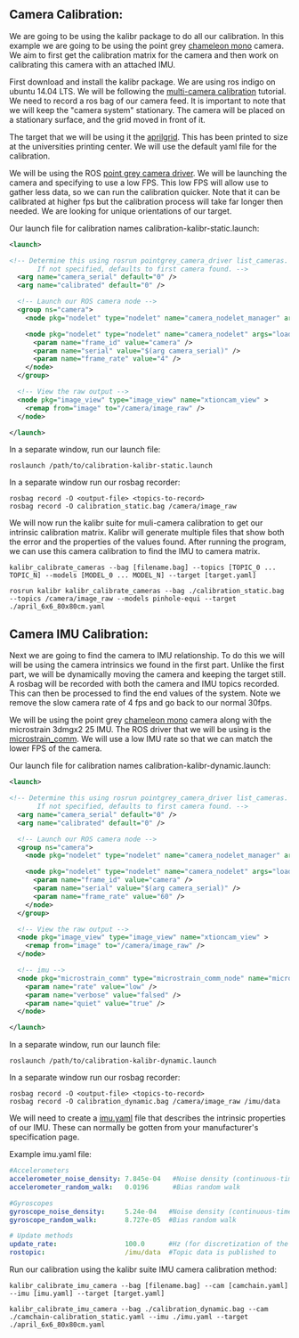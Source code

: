 ## Camera Calibration:

We are going to be using the kalibr package to do all our calibration. In this example we are going to be using the point grey [chameleon mono](https://www.ptgrey.com/chameleon-13-mp-mono-usb-2-sony-icx445-camera) camera. We aim to first get the calibration matrix for the camera and then work on calibrating this camera with an attached IMU.

First download and install the kalibr package. We are using ros indigo on ubuntu 14.04 LTS. We will be following the [multi-camera calibration](https://github.com/udrg/kalibr/wiki/multiple-camera-calibration) tutorial. We need to record a ros bag of our camera feed. It is important to note that we will keep the "camera system" stationary. The camera will be placed on a stationary surface, and the grid moved in front of it.

The target that we will be using it the [aprilgrid](https://github.com/udrg/kalibr/wiki/calibration-targets#a-aprilgrid). This has been printed to size at the universities printing center. We will use the default yaml file for the calibration.

We will be using the ROS [point grey camera driver](https://github.com/udrg/pointgrey_camera_driver). We will be launching the camera and specifying to use a low FPS. This low FPS will allow use to gather less data, so we can run the calibration quicker. Note that it can be calibrated at higher fps but the calibration process will take far longer then needed. We are looking for unique orientations of our target.

Our launch file for calibration names calibration-kalibr-static.launch:
```xml
<launch>

<!-- Determine this using rosrun pointgrey_camera_driver list_cameras.
       If not specified, defaults to first camera found. -->
  <arg name="camera_serial" default="0" />
  <arg name="calibrated" default="0" />

  <!-- Launch our ROS camera node -->
  <group ns="camera">
    <node pkg="nodelet" type="nodelet" name="camera_nodelet_manager" args="manager" />

    <node pkg="nodelet" type="nodelet" name="camera_nodelet" args="load pointgrey_camera_driver/PointGreyCameraNodelet camera_nodelet_manager" >
      <param name="frame_id" value="camera" />
      <param name="serial" value="$(arg camera_serial)" />
      <param name="frame_rate" value="4" />
    </node>
  </group>

  <!-- View the raw output -->
  <node pkg="image_view" type="image_view" name="xtioncam_view" >
    <remap from="image" to="/camera/image_raw" />
  </node>

</launch>
```

In a separate window, run our launch file:
```
roslaunch /path/to/calibration-kalibr-static.launch
```

In a separate window run our rosbag recorder:
```
rosbag record -O <output-file> <topics-to-record>
rosbag record -O calibration_static.bag /camera/image_raw
```


We will now run the kalibr suite for muli-camera calibration to get our intrinsic calibration matrix. Kalibr will generate multiple files that show both the error and the properties of the values found. After running the program, we can use this camera calibration to find the IMU to camera matrix.


```
kalibr_calibrate_cameras --bag [filename.bag] --topics [TOPIC_0 ... TOPIC_N] --models [MODEL_0 ... MODEL_N] --target [target.yaml]

rosrun kalibr kalibr_calibrate_cameras --bag ./calibration_static.bag --topics /camera/image_raw --models pinhole-equi --target ./april_6x6_80x80cm.yaml
```


## Camera IMU Calibration:

Next we are going to find the camera to IMU relationship. To do this we will will be using the camera intrinsics we found in the first part. Unlike the first part, we will be dynamically moving the camera and keeping the target still. A rosbag will be recorded with both the camera and IMU topics recorded. This can then be processed to find the end values of the system. Note we remove the slow camera rate of 4 fps and go back to our normal 30fps.

We will be using the point grey [chameleon mono](https://www.ptgrey.com/chameleon-13-mp-mono-usb-2-sony-icx445-camera) camera along with the microstrain 3dmgx2 25 IMU. The ROS driver that we will be using is the [microstrain_comm](https://github.com/udrg/microstrain_comm). We will use a low IMU rate so that we can match the lower FPS of the camera.


Our launch file for calibration names calibration-kalibr-dynamic.launch:
```xml
<launch>

<!-- Determine this using rosrun pointgrey_camera_driver list_cameras.
       If not specified, defaults to first camera found. -->
  <arg name="camera_serial" default="0" />
  <arg name="calibrated" default="0" />

  <!-- Launch our ROS camera node -->
  <group ns="camera">
    <node pkg="nodelet" type="nodelet" name="camera_nodelet_manager" args="manager" />

    <node pkg="nodelet" type="nodelet" name="camera_nodelet" args="load pointgrey_camera_driver/PointGreyCameraNodelet camera_nodelet_manager" >
      <param name="frame_id" value="camera" />
      <param name="serial" value="$(arg camera_serial)" />
      <param name="frame_rate" value="60" />
    </node>
  </group>

  <!-- View the raw output -->
  <node pkg="image_view" type="image_view" name="xtioncam_view" >
    <remap from="image" to="/camera/image_raw" />
  </node>

  <!-- imu -->
  <node pkg="microstrain_comm" type="microstrain_comm_node" name="microstrain_comm_node" output="screen">
    <param name="rate" value="low" />
    <param name="verbose" value="falsed" />
    <param name="quiet" value="true" />
  </node>

</launch>
```


In a separate window, run our launch file:
```
roslaunch /path/to/calibration-kalibr-dynamic.launch
```

In a separate window run our rosbag recorder:
```
rosbag record -O <output-file> <topics-to-record>
rosbag record -O calibration_dynamic.bag /camera/image_raw /imu/data
```


We will need to create a [imu.yaml](https://github.com/udrg/kalibr/wiki/yaml-formats#imu-configuration-imuyaml) file that describes the intrinsic properties of our IMU. These can normally be gotten from your manufacturer's specification page.

Example imu.yaml file:
```yaml
#Accelerometers
accelerometer_noise_density: 7.845e-04   #Noise density (continuous-time)
accelerometer_random_walk:   0.0196      #Bias random walk

#Gyroscopes
gyroscope_noise_density:     5.24e-04   #Noise density (continuous-time)
gyroscope_random_walk:       8.727e-05  #Bias random walk

# Update methods
update_rate:                 100.0      #Hz (for discretization of the values above)
rostopic:                    /imu/data  #Topic data is published to
```

Run our calibration using the kalibr suite IMU camera calibration method:
```
kalibr_calibrate_imu_camera --bag [filename.bag] --cam [camchain.yaml] --imu [imu.yaml] --target [target.yaml]

kalibr_calibrate_imu_camera --bag ./calibration_dynamic.bag --cam ./camchain-calibration_static.yaml --imu ./imu.yaml --target ./april_6x6_80x80cm.yaml
```